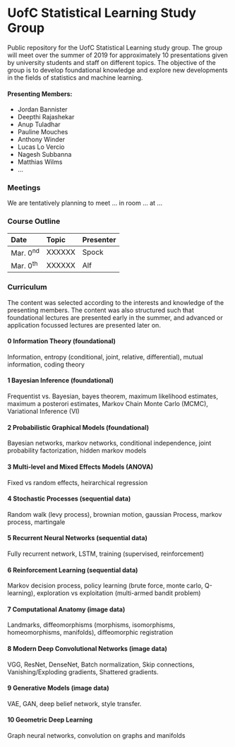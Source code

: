 # UofC Statistical Learning Study Group
Public repository for the UofC Statistical Learning study group. The group will meet over the summer of 2019 for approximately 10 presentations given by university students and staff on different topics. The objective of the group is to develop foundational knowledge and explore new developments in the fields of statistics and machine learning. 

#### Presenting Members:
- Jordan Bannister
- Deepthi Rajashekar
- Anup Tuladhar
- Pauline Mouches
- Anthony Winder
- Lucas Lo Vercio
- Nagesh Subbanna
- Matthias Wilms
- ...

### Meetings
We are tentatively planning to meet ... in room ... at ...


### Course Outline

| Date                     | Topic                                          | Presenter |
|:------------------------ |:---------------------------------------------- |:--------- |
| Mar. 0<sup>nd</sup>      | XXXXXX                                         | Spock     |
| Mar. 0<sup>th</sup>      | XXXXXX                                         | Alf       |


### Curriculum
The content was selected according to the interests and knowledge of the presenting members. The content was also structured such that foundational lectures are presented early in the summer, and advanced or application focussed lectures are presented later on.  


#### 0 Information Theory (foundational)
Information, entropy (conditional, joint, relative, differential), mutual information, coding theory

#### 1 Bayesian Inference (foundational)
Frequentist vs. Bayesian, bayes theorem, maximum likelihood estimates, maximum a posterori estimates, Markov Chain Monte Carlo (MCMC), Variational Inference (VI)

#### 2 Probabilistic Graphical Models (foundational)
Bayesian networks, markov networks, conditional independence, joint probability factorization, hidden markov models


#### 3 Multi-level and Mixed Effects Models (ANOVA)
Fixed vs random effects, heirarchical regression


#### 4 Stochastic Processes (sequential data)
Random walk (levy process), brownian motion, gaussian Process, markov process, martingale

#### 5 Recurrent Neural Networks (sequential data)
Fully recurrent network, LSTM, training (supervised, reinforcement)

#### 6 Reinforcement Learning (sequential data)
Markov decision process, policy learning (brute force, monte carlo, Q-learning), exploration vs exploitation (multi-armed bandit problem)


#### 7 Computational Anatomy (image data)
Landmarks, diffeomorphisms (morphisms, isomorphisms, homeomorphisms, manifolds), diffeomorphic registration

#### 8 Modern Deep Convolutional Networks (image data)
VGG, ResNet, DenseNet, Batch normalization, Skip connections, Vanishing/Exploding gradients, Shattered gradients.

#### 9 Generative Models (image data)
VAE, GAN, deep belief network, style transfer.

#### 10 Geometric Deep Learning
Graph neural networks, convolution on graphs and manifolds


